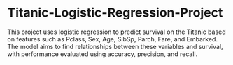 # Titanic-Logistic-Regression-Project
This project uses logistic regression to predict survival on the Titanic based on features such as Pclass, Sex, Age, SibSp, Parch, Fare, and Embarked. The model aims to find relationships between these variables and survival, with performance evaluated using accuracy, precision, and recall.
